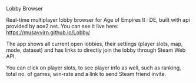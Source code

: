 Lobby Browser

Real-time multiplayer lobby browser for Age of Empires II : DE, built with api provided by aoe2.net. You can see it live here: https://musavvirn.github.io/Lobby/

The app shows all current open lobbies, their settings (player slots, map, mode, dataset) and has links to directly join the lobby through Steam Web API. 

You can click on player slots, to see player info as well, such as ranking, total no. of games, win-rate and a link to send Steam friend invite.
